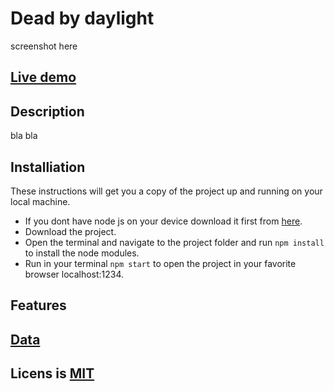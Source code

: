 # Dead by daylight
screenshot here

## [Live demo](https://mohamadalghorani.github.io/web-app-from-scratch-1920/dist/index.html)

## Description 
bla bla

## Installiation
These instructions will get you a copy of the project up and running on your local machine.
* If you dont have node js on your device download it first from [here](https://nodejs.org/en/).
* Download the project.
* Open the terminal and navigate to the project folder and run ```npm install``` to install the node modules. 
* Run in your terminal ``` npm start ``` to open the project in your favorite browser localhost:1234.

## Features

## [Data](https://github.com/Nexure/DBD-API)

## Licens is [MIT](https://github.com/MohamadAlGhorani/web-app-from-scratch-1920/blob/master/LICENSE)

<!-- Add a link to your live demo in Github Pages 🌐-->

<!-- ☝️ replace this description with a description of your own work -->

<!-- replace the code in the /docs folder with your own, so you can showcase your work with GitHub Pages 🌍 -->

<!-- Add a nice poster image here at the end of the week, showing off your shiny frontend 📸 -->

<!-- Maybe a table of contents here? 📚 -->

<!-- How about a section that describes how to install this project? 🤓 -->

<!-- ...but how does one use this project? What are its features 🤔 -->

<!-- What external data source is featured in your project and what are its properties 🌠 -->

<!-- Maybe a checklist of done stuff and stuff still on your wishlist? ✅ -->

<!-- How about a license here? 📜 (or is it a licence?) 🤷 -->
